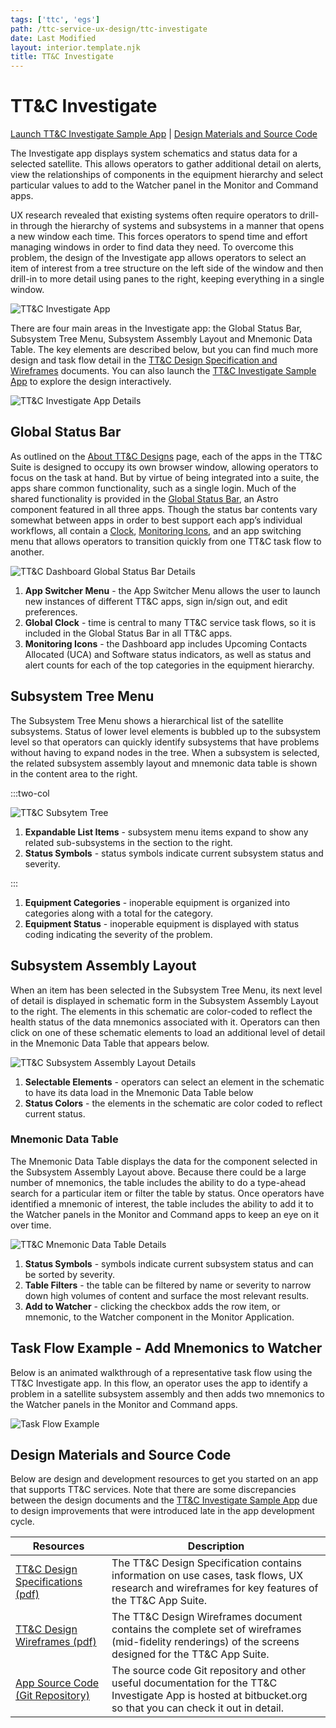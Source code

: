 ```yaml
---
tags: ['ttc', 'egs']
path: /ttc-service-ux-design/ttc-investigate
date: Last Modified
layout: interior.template.njk
title: TT&C Investigate
---
```


# TT&C Investigate

[Launch TT&C Investigate Sample App](https://ttc-investigate.astrouxds.com) | [Design Materials and Source Code](#contentBottom)

The Investigate app displays system schematics and status data for a selected satellite. This allows operators to gather additional detail on alerts, view the relationships of components in the equipment hierarchy and select particular values to add to the Watcher panel in the Monitor and Command apps.

UX research revealed that existing systems often require operators to drill-in through the hierarchy of systems and subsystems in a manner that opens a new window each time. This forces operators to spend time and effort managing windows in order to find data they need. To overcome this problem, the design of the Investigate app allows operators to select an item of interest from a tree structure on the left side of the window and then drill-in to more detail using panes to the right, keeping everything in a single window.

![TT&C Investigate App](/img/service-specific-ux-design/ttc-investigate-app.png)

There are four main areas in the Investigate app: the Global Status Bar, Subsystem Tree Menu, Subsystem Assembly Layout and Mnemonic Data Table. The key elements are described below, but you can find much more design and task flow detail in the [TT&C Design Specification and Wireframes](/tt-c-service-ux-design/tt-c-investigate#contentBottom) documents. You can also launch the [TT&C Investigate Sample App](https://ttc-investigate.astrouxds.com/) to explore the design interactively.

![TT&C Investigate App Details](/img/service-specific-ux-design/ttc-investigate-app-details.png)

## Global Status Bar

As outlined on the [About TT&C Designs](/ttc-service-ux-design/about-the-ttc-designs) page, each of the apps in the TT&C Suite is designed to occupy its own browser window, allowing operators to focus on the task at hand. But by virtue of being integrated into a suite, the apps share common functionality, such as a single login. Much of the shared functionality is provided in the [Global Status Bar](/components/global-status-bar), an Astro component featured in all three apps. Though the status bar contents vary somewhat between apps in order to best support each app’s individual workflows, all contain a [Clock](/components/clock), [Monitoring Icons](/components/icons-and-symbols), and an app switching menu that allows operators to transition quickly from one TT&C task flow to another.

![TT&C Dashboard Global Status Bar Details](/img/service-specific-ux-design/ttc-investigate-global-status-bar-details.png)

1. **App Switcher Menu** - the App Switcher Menu allows the user to launch new instances of different TT&C apps, sign in/sign out, and edit preferences.
2. **Global Clock** - time is central to many TT&C service task flows, so it is included in the Global Status Bar in all TT&C apps.
3. **Monitoring Icons** - the Dashboard app includes Upcoming Contacts Allocated (UCA) and Software status indicators, as well as status and alert counts for each of the top categories in the equipment hierarchy.

## Subsystem Tree Menu

The Subsystem Tree Menu shows a hierarchical list of the satellite subsystems. Status of lower level elements is bubbled up to the subsystem level so that operators can quickly identify subsystems that have problems without having to expand nodes in the tree. When a subsystem is selected, the related subsystem assembly layout and mnemonic data table is shown in the content area to the right.

:::two-col

![TT&C Subsytem Tree](/img/service-specific-ux-design/ttc-investigate-subsystem-tree-details.png)

1. **Expandable List Items** - subsystem menu items expand to show any related sub-subsystems in the section to the right.
2. **Status Symbols** - status symbols indicate current subsystem status and severity.

:::

1. **Equipment Categories** - inoperable equipment is organized into categories along with a total for the category.
2. **Equipment Status** - inoperable equipment is displayed with status coding indicating the severity of the problem.

## Subsystem Assembly Layout

When an item has been selected in the Subsystem Tree Menu, its next level of detail is displayed in schematic form in the Subsystem Assembly Layout to the right. The elements in this schematic are color-coded to reflect the health status of the data mnemonics associated with it. Operators can then click on one of these schematic elements to load an additional level of detail in the Mnemonic Data Table that appears below.

![TT&C Subsystem Assembly Layout Details](/img/service-specific-ux-design/ttc-investigate-subsystem-assembly-details.png)

1. **Selectable Elements** - operators can select an element in the schematic to have its data load in the Mnemonic Data Table below
2. **Status Colors** - the elements in the schematic are color coded to reflect current status.

### Mnemonic Data Table

The Mnemonic Data Table displays the data for the component selected in the Subsystem Assembly Layout above. Because there could be a large number of mnemonics, the table includes the ability to do a type-ahead search for a particular item or filter the table by status. Once operators have identified a mnemonic of interest, the table includes the ability to add it to the Watcher panels in the Monitor and Command apps to keep an eye on it over time.

![TT&C Mnemonic Data Table Details](/img/service-specific-ux-design/ttc-investigate-mnemonics-table-details.png)

1. **Status Symbols** - symbols indicate current subsystem status and can be sorted by severity.
2. **Table Filters** - the table can be filtered by name or severity to narrow down high volumes of content and surface the most relevant results.
3. **Add to Watcher** - clicking the checkbox adds the row item, or mnemonic, to the Watcher component in the Monitor Application.

## Task Flow Example - Add Mnemonics to Watcher

Below is an animated walkthrough of a representative task flow using the TT&C Investigate app. In this flow, an operator uses the app to identify a problem in a satellite subsystem assembly and then adds two mnemonics to the Watcher panels in the Monitor and Command apps.

![Task Flow Example](/img/service-specific-ux-design/gif-placeholder.png)

## Design Materials and Source Code

Below are design and development resources to get you started on an app that supports TT&C services. Note that there are some discrepancies between the design documents and the [TT&C Investigate Sample App](https://ttc-investigate.astrouxds.com/) due to design improvements that were introduced late in the app development cycle.

| Resources                                                                                                                                        | Description                                                                                                                                                   |
| ------------------------------------------------------------------------------------------------------------------------------------------------ | ------------------------------------------------------------------------------------------------------------------------------------------------------------- |
| [TT&C Design Specifications (pdf)](/downloads/ttc-specifications.pdf) | The TT&C Design Specification contains information on use cases, task flows, UX research and wireframes for key features of the TT&C App Suite.               |
| [TT&C Design Wireframes (pdf)](/downloads/ttc-wireframes.pdf)         | The TT&C Design Wireframes document contains the complete set of wireframes (mid-fidelity renderings) of the screens designed for the TT&C App Suite.         |
| [App Source Code (Git Repository)](https://bitbucket.org/rocketcom/tt-c-investigate/src/master/)                                                 | The source code Git repository and other useful documentation for the TT&C Investigate App is hosted at bitbucket.org so that you can check it out in detail. |
